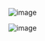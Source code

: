 ![image](https://user-images.githubusercontent.com/108022127/199596266-6407c394-2556-4ae9-9296-7864c55aadeb.png)

![image](https://user-images.githubusercontent.com/108022127/199596706-85c82d4d-3864-42ac-90bb-a30529bb9c99.png)


